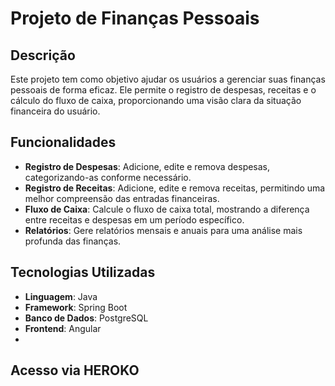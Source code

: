 # Projeto de Finanças Pessoais

## Descrição

Este projeto tem como objetivo ajudar os usuários a gerenciar suas finanças pessoais de forma eficaz.
Ele permite o registro de despesas, receitas e o cálculo do fluxo de caixa, proporcionando uma visão clara da situação financeira do usuário.

## Funcionalidades

- **Registro de Despesas**: Adicione, edite e remova despesas, categorizando-as conforme necessário.
- **Registro de Receitas**: Adicione, edite e remova receitas, permitindo uma melhor compreensão das entradas financeiras.
- **Fluxo de Caixa**: Calcule o fluxo de caixa total, mostrando a diferença entre receitas e despesas em um período específico.
- **Relatórios**: Gere relatórios mensais e anuais para uma análise mais profunda das finanças.

## Tecnologias Utilizadas

- **Linguagem**: Java
- **Framework**: Spring Boot
- **Banco de Dados**: PostgreSQL
- **Frontend**: Angular
- 
## Acesso via HEROKO

